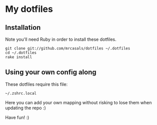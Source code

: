 # My dotfiles

## Installation

Note you'll need Ruby in order to install these dotfiles.

```
git clone git://github.com/mrcasals/dotfiles ~/.dotfiles
cd ~/.dotfiles
rake install
```

## Using your own config along

These dotfiles require this file:

```
~/.zshrc.local
```

Here you can add your own mapping without risking to lose them when updating the repo :)

Have fun! :)
